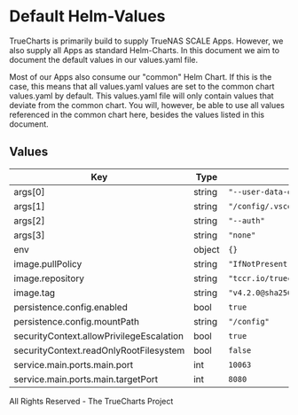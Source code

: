 # Default Helm-Values

TrueCharts is primarily build to supply TrueNAS SCALE Apps.
However, we also supply all Apps as standard Helm-Charts. In this document we aim to document the default values in our values.yaml file.

Most of our Apps also consume our "common" Helm Chart.
If this is the case, this means that all values.yaml values are set to the common chart values.yaml by default. This values.yaml file will only contain values that deviate from the common chart.
You will, however, be able to use all values referenced in the common chart here, besides the values listed in this document.

## Values

| Key | Type | Default | Description |
|-----|------|---------|-------------|
| args[0] | string | `"--user-data-dir"` |  |
| args[1] | string | `"/config/.vscode"` |  |
| args[2] | string | `"--auth"` |  |
| args[3] | string | `"none"` |  |
| env | object | `{}` |  |
| image.pullPolicy | string | `"IfNotPresent"` |  |
| image.repository | string | `"tccr.io/truecharts/code-server"` |  |
| image.tag | string | `"v4.2.0@sha256:82e2d802e59b26954096529aa08e83bebd2004da664fee9ab6c911e4f5ab6c48"` |  |
| persistence.config.enabled | bool | `true` |  |
| persistence.config.mountPath | string | `"/config"` |  |
| securityContext.allowPrivilegeEscalation | bool | `true` |  |
| securityContext.readOnlyRootFilesystem | bool | `false` |  |
| service.main.ports.main.port | int | `10063` |  |
| service.main.ports.main.targetPort | int | `8080` |  |

All Rights Reserved - The TrueCharts Project

